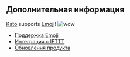 ## Дополнительная информация
[Kato](https://kato.im) supports [Emoji](http://www.emoji-cheat-sheet.com/)! ![wow](https://s3.amazonaws.com/kato-share/5b7600f98fbdb4d6fb1d8c52591013a475149d6c1695c60c86e3c2d74123291/clip.png)

- [Поддержка Emoji](/articles/ru/fun/emoji-support)
- [Интеграция с IFTTT](/articles/ru/fun/ifttt-integration) 
- [Обновления продукта](/articles/ru/fun/product-updates)
